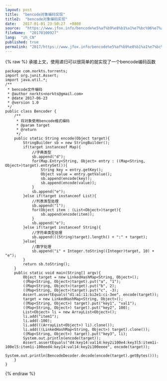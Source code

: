 ```yaml
---
layout: post
title:  "bencode对象编码实现"
title2:  "bencode对象编码实现"
date:   2017-01-01 23:50:27  +0800
source:  "https://www.jfox.info/bencode%e5%af%b9%e8%b1%a1%e7%bc%96%e7%a0%81%e5%ae%9e%e7%8e%b0.html"
fileName:  "20170100927"
lang:  "zh_CN"
published: true
permalink: "2017/https://www.jfox.info/bencode%e5%af%b9%e8%b1%a1%e7%bc%96%e7%a0%81%e5%ae%9e%e7%8e%b0.html"
---
```

{% raw %}
承接上文，使用递归可以很简单的就实现了一个bencode编码函数 

    package com.norkts.torrents;
    import org.junit.Assert;
    import java.util.*;
    /**
     * bencode文件编码
     * @author norkts<norkts@gmail.com>
     * @date 2017-06-23
     * @version 1.0
     */
    public class Bencoder {
        /**
         * 将对象使用bencode格式编码
         * @param target
         * @return
         */
        public static String encode(Object target){
            StringBuilder sb = new StringBuilder();
            if(target instanceof Map){
                //字典类型
                sb.append("d");
                for(Map.Entry<String, Object> entry : ((Map<String, Object>)target).entrySet()){
                    String key = entry.getKey();
                    Object value = entry.getValue();
                    sb.append(encode(key));
                    sb.append(encode(value));
                }
                sb.append("e");
            }else if(target instanceof List){
                //列表类型处理
                sb.append("l");
                for(Object item : (List<Object>)target){
                    sb.append(encode(item));
                }
                sb.append("e");
            }else if(target instanceof String){
                //字符串类型处理
                sb.append(((String)target).length() + ":" + target);
            }else{
                //数字处理
                sb.append("i" + Integer.toString((Integer)target, 10) + "e");
            }
            return sb.toString();
        }
        public static void main(String[] argv){
            Object target = new LinkedHashMap<String, Object>();
            ((Map<String, Object>)target).put("a", "1");
            ((Map<String, Object>)target).put("b", 2);
            ((Map<String, Object>)target).put("c", -3);
            Assert.assertEquals("d1:a1:11:bi2e1:ci-3ee", encode(target));
            target = new LinkedHashMap<String, Object>();
            ((Map<String, Object>) target).put("key1", "val1");
            ((Map<String, Object>) target).put("key2", 100);
            List<Object> li = new ArrayList<Object>();
            li.add("item1");
            li.add(-100);
            li.add(((ArrayList<Object>) li).clone());
            li.add(((LinkedHashMap<String, Object>) target).clone());
            ((Map<String, Object>) target).put("key3", li);
            System.out.println(encode(target));
            Assert.assertEquals("d4:key14:val14:key2i100e4:key3l5:item1i-100el5:item1i-100eed4:key14:val14:key2i100eeee", encode(target));
            System.out.println(BencodeDecoder.decode(encode(target).getBytes()));
        }
    }
{% endraw %}
